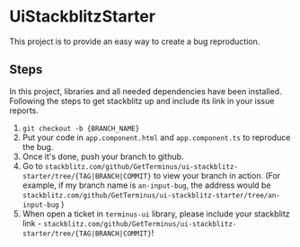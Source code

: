 # UiStackblitzStarter

This project is to provide an easy way to create a bug reproduction.

## Steps

In this project, libraries and all needed dependencies have been installed. Following the steps to get stackblitz up and include its link in your issue reports.

1. `git checkout -b {BRANCH_NAME}`
2. Put your code in `app.component.html` and `app.component.ts` to reproduce the bug.
3. Once it's done, push your branch to github.
4. Go to `stackblitz.com/github/GetTerminus/ui-stackblitz-starter/tree/{TAG|BRANCH|COMMIT}` to view your branch in action.
(For example, if my branch name is `an-input-bug`, the address would be `stackblitz.com/github/GetTerminus/ui-stackblitz-starter/tree/an-input-bug` )
5. When open a ticket in `terminus-ui` library, please include your stackblitz link - `stackblitz.com/github/GetTerminus/ui-stackblitz-starter/tree/{TAG|BRANCH|COMMIT}`!

